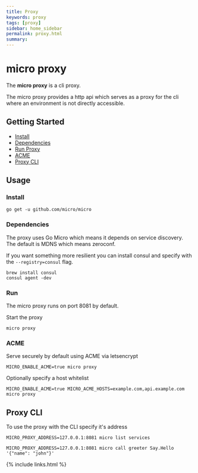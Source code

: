```yaml
---
title: Proxy
keywords: proxy
tags: [proxy]
sidebar: home_sidebar
permalink: proxy.html
summary: 
---
```


# micro proxy

The **micro proxy** is a cli proxy.

The micro proxy provides a http api which serves as a proxy for the cli where an environment is not directly accessible.

## Getting Started

- [Install](#install)
- [Dependencies](#dependencies)
- [Run Proxy](#run)
- [ACME](#acme)
- [Proxy CLI](#proxy-cli)

## Usage

### Install

```shell
go get -u github.com/micro/micro
```

### Dependencies

The proxy uses Go Micro which means it depends on service discovery. The default is MDNS which means zeroconf. 

If you want something more resilient you can install consul and specify with the `--registry=consul` flag.

```
brew install consul
consul agent -dev
```

### Run

The micro proxy runs on port 8081 by default. 

Start the proxy

```shell
micro proxy
```

### ACME

Serve securely by default using ACME via letsencrypt 

```
MICRO_ENABLE_ACME=true micro proxy
```

Optionally specify a host whitelist

```
MICRO_ENABLE_ACME=true MICRO_ACME_HOSTS=example.com,api.example.com micro proxy 
```

## Proxy CLI

To use the proxy with the CLI specify it's address

```shell
MICRO_PROXY_ADDRESS=127.0.0.1:8081 micro list services
```

```
MICRO_PROXY_ADDRESS=127.0.0.1:8081 micro call greeter Say.Hello '{"name": "john"}'
```

{% include links.html %}
